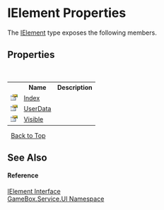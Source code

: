 # IElement Properties
 

The <a href="4d54f460-e345-fcb5-4916-5f9880076302">IElement</a> type exposes the following members.


## Properties
&nbsp;<table><tr><th></th><th>Name</th><th>Description</th></tr><tr><td>![Public property](media/pubproperty.gif "Public property")</td><td><a href="0c1d4959-fa64-0b24-ab41-90f09ed519d2">Index</a></td><td></td></tr><tr><td>![Public property](media/pubproperty.gif "Public property")</td><td><a href="80988b0d-b02a-8022-f4ce-0c682da886ab">UserData</a></td><td></td></tr><tr><td>![Public property](media/pubproperty.gif "Public property")</td><td><a href="e4f12f9a-9c1b-38c3-27a5-d1a9285bc036">Visible</a></td><td></td></tr></table>&nbsp;
<a href="#ielement-properties">Back to Top</a>

## See Also


#### Reference
<a href="4d54f460-e345-fcb5-4916-5f9880076302">IElement Interface</a><br /><a href="6561cbd8-2bda-7a52-d42a-1887a2a36ffd">GameBox.Service.UI Namespace</a><br />